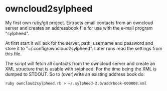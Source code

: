 owncloud2sylpheed
=================

My first own ruby/git project. Extracts email contacts from an owncloud server and creates an addressbook file for use with the e-mail program "sylpheed".

At first start it will ask for the server, path, username and password and store it to "~/.config/owncloud2sylpheed". Later runs read the settings from this file.

The script will fetch all contacts from the owncloud server and create an XML structure that is usable with sylpheed. For the time being the XML is dumped to STDOUT. So to (over)write an existing address book do:

```
ruby owncloud2sylpheed.rb > ~/.sylpheed-2.0/addrbook-000008.xml
```